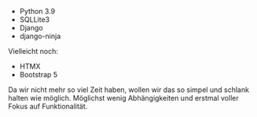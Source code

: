 - Python 3.9
- SQLLite3
- Django
- django-ninja

Vielleicht noch:
- HTMX
- Bootstrap 5

Da wir nicht mehr so viel Zeit haben, wollen wir das so simpel und schlank halten wie möglich. Möglichst wenig Abhängigkeiten und erstmal voller Fokus auf Funktionalität.
